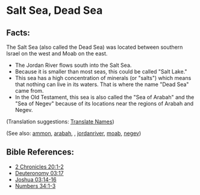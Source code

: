 # Salt Sea, Dead Sea #

## Facts: ##

The Salt Sea (also called the Dead Sea) was located between southern Israel on the west and Moab on the east.

* The Jordan River flows south into the Salt Sea.
* Because it is smaller than most seas, this could be called "Salt Lake."
* This sea has a high concentration of minerals (or "salts") which means that nothing can live in its waters. That is where the name "Dead Sea" came from.
* In the Old Testament, this sea is also called the "Sea of Arabah" and the "Sea of Negev" because of its locations near the regions of Arabah and Negev.

(Translation suggestions: [Translate Names](https://git.door43.org/Door43/en-ta-translate-vol1/src/master/content/translate_names.md))

(See also: [ammon](../other/ammon.md), [arabah](../other/arabah.md), , [jordanriver](../other/jordanriver.md), [moab](../other/moab.md), [negev](../other/negev.md))

## Bible References: ##

* [2 Chronicles 20:1-2](https://door43.org/en/bible/notes/2ch/20/01)
* [Deuteronomy 03:17](https://door43.org/en/bible/notes/deu/03/17)
* [Joshua 03:14-16](https://door43.org/en/bible/notes/jos/03/14)
* [Numbers 34:1-3](https://door43.org/en/bible/notes/num/34/01)

